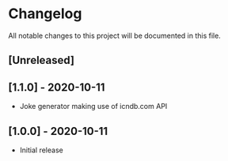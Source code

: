 # Changelog
All notable changes to this project will be documented in this file.

## [Unreleased]

## [1.1.0] - 2020-10-11
- Joke generator making use of icndb.com API

## [1.0.0] - 2020-10-11
- Initial release
